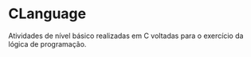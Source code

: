 # CLanguage
Atividades de nível básico realizadas em C voltadas para o exercício da lógica de programação.
